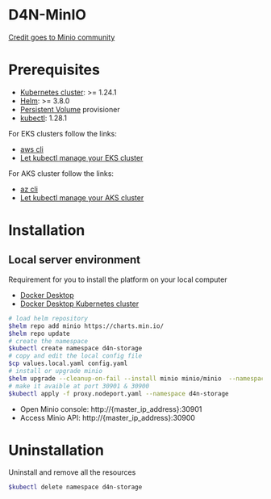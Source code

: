 # D4N-MinIO

[Credit goes to Minio community](https://github.com/minio/minio)

# Prerequisites

- [Kubernetes cluster](https://kubernetes.io/docs/concepts/overview/components/): >= 1.24.1
- [Helm](https://helm.sh/docs/intro/install/): >= 3.8.0
- [Persistent Volume](https://kubernetes.io/docs/concepts/storage/persistent-volumes/) provisioner
- [kubectl](https://kubernetes.io/docs/tasks/tools/install-kubectl/): 1.28.1

For EKS clusters follow the links:

- [aws cli](https://docs.aws.amazon.com/fr_fr/cli/latest/userguide/getting-started-install.html)
- [Let kubectl manage your EKS cluster](https://docs.aws.amazon.com/eks/latest/userguide/create-kubeconfig.html)

For AKS cluster follow the links:

- [az cli](https://learn.microsoft.com/en-us/cli/azure/install-azure-cli)
- [Let kubectl manage your AKS cluster](https://learn.microsoft.com/en-us/azure/aks/tutorial-kubernetes-deploy-cluster?tabs=azure-cli#connect-to-cluster-using-kubectl)

# Installation

## Local server  environment 

Requirement for you to install the platform on your local computer 
 - [Docker Desktop](https://docs.docker.com/desktop/)
 - [Docker Desktop Kubernetes cluster](https://docs.docker.com/desktop/kubernetes/)

```bash
# load helm repository
$helm repo add minio https://charts.min.io/
$helm repo update
# create the namespace
$kubectl create namespace d4n-storage
# copy and edit the local config file
$cp values.local.yaml config.yaml
# install or upgrade minio
$helm upgrade --cleanup-on-fail --install minio minio/minio  --namespace d4n-storage --values config.yaml
# make it avaible at port 30901 & 30900
$kubectl apply -f proxy.nodeport.yaml --namespace d4n-storage
```

- Open Minio console: http://{master_ip_address}:30901
- Access Minio API: http://{master_ip_address}:30900

# Uninstallation

Uninstall and remove all the resources

```bash
$kubectl delete namespace d4n-storage
```

